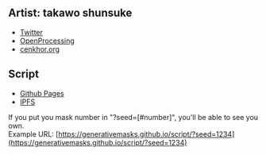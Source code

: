 ## Artist: takawo shunsuke

- [Twitter](https://twitter.com/takawo)
- [OpenProcessing](https://openprocessing.org/user/6533)
- [cenkhor.org](http://cenkhor.org/)

## Script

- [Github Pages](https://generativemasks.github.io/script/)
- [IPFS](https://ipfs.io/ipfs/QmXwfwQxrdxg9czutZ5ta1NgJLfea6m1SRoTYnVyjzMTTK)

If you put you mask number in "?seed=[#number]", you'll be able to see you own.  
Example URL: [https://generativemasks.github.io/script/?seed=1234](https://generativemasks.github.io/script/?seed=1234)
